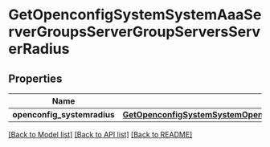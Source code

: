 # GetOpenconfigSystemSystemAaaServerGroupsServerGroupServersServerRadius

## Properties
Name | Type | Description | Notes
------------ | ------------- | ------------- | -------------
**openconfig_systemradius** | [**GetOpenconfigSystemSystemOpenconfigsystemsystemAaaServergroupsServersRadius**](GetOpenconfigSystemSystemOpenconfigsystemsystemAaaServergroupsServersRadius.md) |  | [optional] 

[[Back to Model list]](../README.md#documentation-for-models) [[Back to API list]](../README.md#documentation-for-api-endpoints) [[Back to README]](../README.md)


